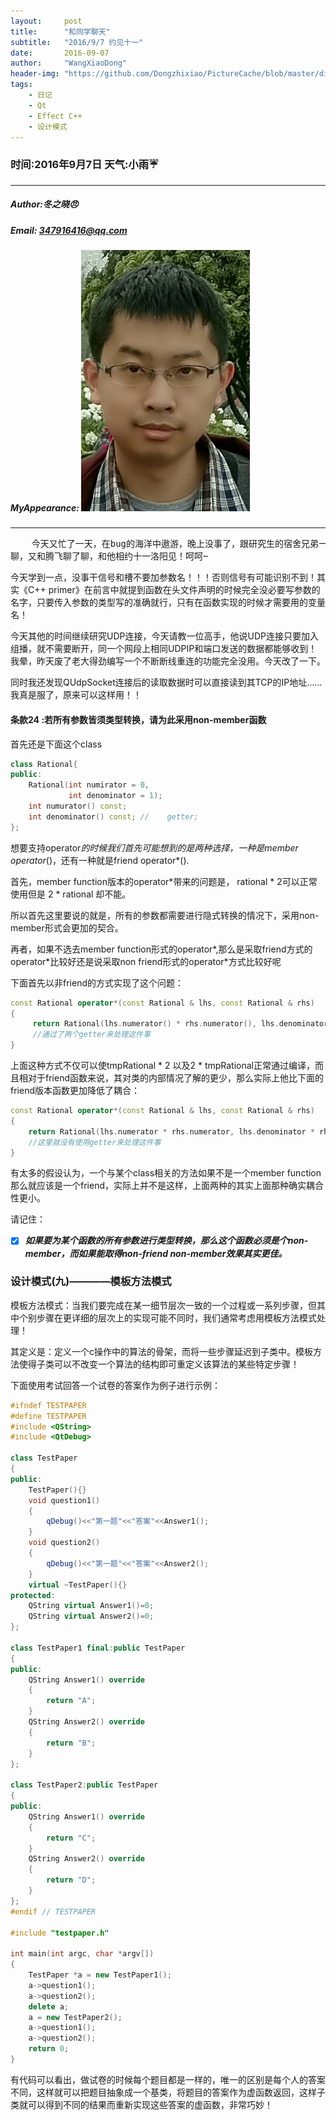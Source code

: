 ```yaml
---
layout:     post
title:      "和同学聊天"
subtitle:   "2016/9/7 约见十一"
date:       2016-09-07
author:     "WangXiaoDong"
header-img: "https://github.com/Dongzhixiao/PictureCache/blob/master/diaryPic/20160907.jpg?raw=true"
tags:
    - 日记
    - Qt
    - Effect C++
    - 设计模式
---
```


### 时间:2016年9月7日 天气:小雨:umbrella:
-----
#####   Author:冬之晓:angry:
#####   Email: 347916416@qq.com
#####   MyAppearance: ![MyAppearance](https://github.com/Dongzhixiao/PictureCache/raw/master/MyPicture.JPG "我的头像")
----------

<pre>
    今天又忙了一天，在bug的海洋中遨游，晚上没事了，跟研究生的宿舍兄弟一起聊了
聊，又和腾飞聊了聊，和他相约十一洛阳见！呵呵~
</pre>

今天学到一点，没事干信号和槽不要加参数名！！！否则信号有可能识别不到！其实《C++ primer》在前言中就提到函数在头文件声明的时候完全没必要写参数的名字，只要传入参数的类型写的准确就行，只有在函数实现的时候才需要用的变量名！

今天其他的时间继续研究UDP连接，今天请教一位高手，他说UDP连接只要加入组播，就不需要断开，同一个网段上相同UDPIP和端口发送的数据都能够收到！我晕，昨天废了老大得劲编写一个不断断线重连的功能完全没用。今天改了一下。

同时我还发现QUdpSocket连接后的读取数据时可以直接读到其TCP的IP地址……我真是服了，原来可以这样用！！

#### 条款24 :若所有参数皆须类型转换，请为此采用non-member函数

首先还是下面这个class

```C++
class Rational{
public:
    Rational(int numirator = 0, 
             int denominator = 1);
    int numurator() const;
    int denominator() const; //    getter;
};
```

想要支持operator*的时候我们首先可能想到的是两种选择，一种是member operator*()，还有一种就是friend operator*().

 
首先，member function版本的operator\*带来的问题是， rational \* 2可以正常使用但是 2 \* rational 却不能。

所以首先这里要说的就是，所有的参数都需要进行隐式转换的情况下，采用non-member形式会更加的契合。

 

再者，如果不选去member function形式的operator\*,那么是采取friend方式的operator\*比较好还是说采取non friend形式的operator\*方式比较好呢

 

下面首先以非friend的方式实现了这个问题：

```C++
const Rational operator*(const Rational & lhs, const Rational & rhs)
{
     return Rational(lhs.numerator() * rhs.numerator(), lhs.denominator() * rhs.denominator());
     //通过了两个getter来处理这件事
}
```

上面这种方式不仅可以使tmpRational \* 2 以及2 \* tmpRational正常通过编译，而且相对于friend函数来说，其对类的内部情况了解的更少，那么实际上他比下面的friend版本函数更加降低了耦合：

```C++
const Rational operator*(const Rational & lhs, const Rational & rhs)
{
    return Rational(lhs.numerator * rhs.numerator, lhs.denominator * rhs.denominator);
    //这里就没有使用getter来处理这件事
}
```

有太多的假设认为，一个与某个class相关的方法如果不是一个member function那么就应该是一个friend，实际上并不是这样，上面两种的其实上面那种确实耦合性更小。

请记住：

- [x] ***如果要为某个函数的所有参数进行类型转换，那么这个函数必须是个non-member，而如果能取得non-friend non-member效果其实更佳。***



### 设计模式(九)————模板方法模式

模板方法模式：当我们要完成在某一细节层次一致的一个过程或一系列步骤，但其中个别步骤在更详细的层次上的实现可能不同时，我们通常考虑用模板方法模式处理！

其定义是：定义一个c操作中的算法的骨架，而将一些步骤延迟到子类中。模板方法使得子类可以不改变一个算法的结构即可重定义该算法的某些特定步骤！

下面使用考试回答一个试卷的答案作为例子进行示例：

```C++
#ifndef TESTPAPER
#define TESTPAPER
#include <QString>
#include <QtDebug>

class TestPaper
{
public:
    TestPaper(){}
    void question1()
    {
        qDebug()<<"第一题"<<"答案"<<Answer1();
    }
    void question2()
    {
        qDebug()<<"第一题"<<"答案"<<Answer2();
    }
    virtual ~TestPaper(){}
protected:
    QString virtual Answer1()=0;
    QString virtual Answer2()=0;
};

class TestPaper1 final:public TestPaper
{
public:
    QString Answer1() override
    {
        return "A";
    }
    QString Answer2() override
    {
        return "B";
    }
};

class TestPaper2:public TestPaper
{
public:
    QString Answer1() override
    {
        return "C";
    }
    QString Answer2() override
    {
        return "D";
    }
};
#endif // TESTPAPER

#include "testpaper.h"

int main(int argc, char *argv[])
{
    TestPaper *a = new TestPaper1();
    a->question1();
    a->question2();
    delete a;
    a = new TestPaper2();
    a->question1();
    a->question2();
    return 0;
}
```

有代码可以看出，做试卷的时候每个题目都是一样的，唯一的区别是每个人的答案不同，这样就可以把题目抽象成一个基类，将题目的答案作为虚函数返回，这样子类就可以得到不同的结果而重新实现这些答案的虚函数，非常巧妙！